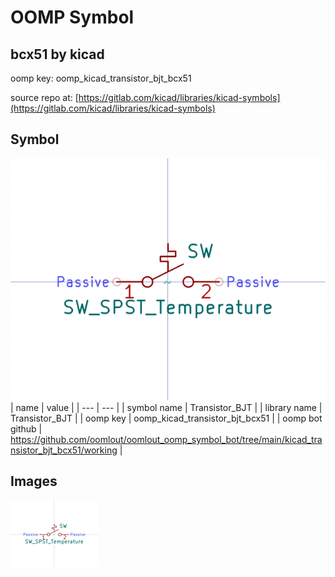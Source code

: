 # OOMP Symbol  
## bcx51  by kicad  
  
oomp key: oomp_kicad_transistor_bjt_bcx51  
  
source repo at: [https://gitlab.com/kicad/libraries/kicad-symbols](https://gitlab.com/kicad/libraries/kicad-symbols)  
## Symbol  
  
[![working.png](working_600.png)](working.png)  
| name | value | 
| --- | --- | 
| symbol name | Transistor_BJT | 
| library name | Transistor_BJT | 
| oomp key | oomp_kicad_transistor_bjt_bcx51 | 
| oomp bot github | https://github.com/oomlout/oomlout_oomp_symbol_bot/tree/main/kicad_transistor_bjt_bcx51/working | 
## Images  
  
[![working.png](working_140.png)](working.png)  
